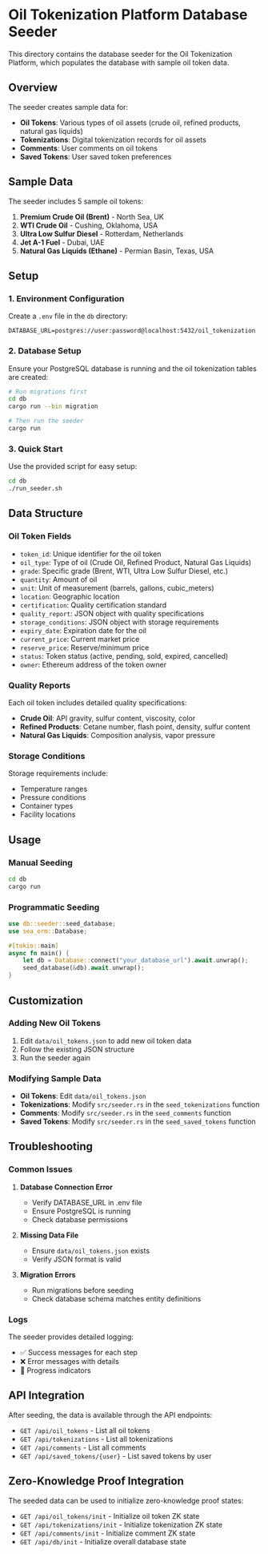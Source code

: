 # Oil Tokenization Platform Database Seeder

This directory contains the database seeder for the Oil Tokenization Platform, which populates the database with sample oil token data.

## Overview

The seeder creates sample data for:

- **Oil Tokens**: Various types of oil assets (crude oil, refined products, natural gas liquids)
- **Tokenizations**: Digital tokenization records for oil assets
- **Comments**: User comments on oil tokens
- **Saved Tokens**: User saved token preferences

## Sample Data

The seeder includes 5 sample oil tokens:

1. **Premium Crude Oil (Brent)** - North Sea, UK
2. **WTI Crude Oil** - Cushing, Oklahoma, USA
3. **Ultra Low Sulfur Diesel** - Rotterdam, Netherlands
4. **Jet A-1 Fuel** - Dubai, UAE
5. **Natural Gas Liquids (Ethane)** - Permian Basin, Texas, USA

## Setup

### 1. Environment Configuration

Create a `.env` file in the `db` directory:

```env
DATABASE_URL=postgres://user:password@localhost:5432/oil_tokenization
```

### 2. Database Setup

Ensure your PostgreSQL database is running and the oil tokenization tables are created:

```bash
# Run migrations first
cd db
cargo run --bin migration

# Then run the seeder
cargo run
```

### 3. Quick Start

Use the provided script for easy setup:

```bash
cd db
./run_seeder.sh
```

## Data Structure

### Oil Token Fields

- `token_id`: Unique identifier for the oil token
- `oil_type`: Type of oil (Crude Oil, Refined Product, Natural Gas Liquids)
- `grade`: Specific grade (Brent, WTI, Ultra Low Sulfur Diesel, etc.)
- `quantity`: Amount of oil
- `unit`: Unit of measurement (barrels, gallons, cubic_meters)
- `location`: Geographic location
- `certification`: Quality certification standard
- `quality_report`: JSON object with quality specifications
- `storage_conditions`: JSON object with storage requirements
- `expiry_date`: Expiration date for the oil
- `current_price`: Current market price
- `reserve_price`: Reserve/minimum price
- `status`: Token status (active, pending, sold, expired, cancelled)
- `owner`: Ethereum address of the token owner

### Quality Reports

Each oil token includes detailed quality specifications:

- **Crude Oil**: API gravity, sulfur content, viscosity, color
- **Refined Products**: Cetane number, flash point, density, sulfur content
- **Natural Gas Liquids**: Composition analysis, vapor pressure

### Storage Conditions

Storage requirements include:

- Temperature ranges
- Pressure conditions
- Container types
- Facility locations

## Usage

### Manual Seeding

```bash
cd db
cargo run
```

### Programmatic Seeding

```rust
use db::seeder::seed_database;
use sea_orm::Database;

#[tokio::main]
async fn main() {
    let db = Database::connect("your_database_url").await.unwrap();
    seed_database(&db).await.unwrap();
}
```

## Customization

### Adding New Oil Tokens

1. Edit `data/oil_tokens.json` to add new oil token data
2. Follow the existing JSON structure
3. Run the seeder again

### Modifying Sample Data

- **Oil Tokens**: Edit `data/oil_tokens.json`
- **Tokenizations**: Modify `src/seeder.rs` in the `seed_tokenizations` function
- **Comments**: Modify `src/seeder.rs` in the `seed_comments` function
- **Saved Tokens**: Modify `src/seeder.rs` in the `seed_saved_tokens` function

## Troubleshooting

### Common Issues

1. **Database Connection Error**

   - Verify DATABASE_URL in .env file
   - Ensure PostgreSQL is running
   - Check database permissions

2. **Missing Data File**

   - Ensure `data/oil_tokens.json` exists
   - Verify JSON format is valid

3. **Migration Errors**
   - Run migrations before seeding
   - Check database schema matches entity definitions

### Logs

The seeder provides detailed logging:

- ✅ Success messages for each step
- ❌ Error messages with details
- 🌱 Progress indicators

## API Integration

After seeding, the data is available through the API endpoints:

- `GET /api/oil_tokens` - List all oil tokens
- `GET /api/tokenizations` - List all tokenizations
- `GET /api/comments` - List all comments
- `GET /api/saved_tokens/{user}` - List saved tokens by user

## Zero-Knowledge Proof Integration

The seeded data can be used to initialize zero-knowledge proof states:

- `GET /api/oil_tokens/init` - Initialize oil token ZK state
- `GET /api/tokenizations/init` - Initialize tokenization ZK state
- `GET /api/comments/init` - Initialize comment ZK state
- `GET /api/db/init` - Initialize overall database state

